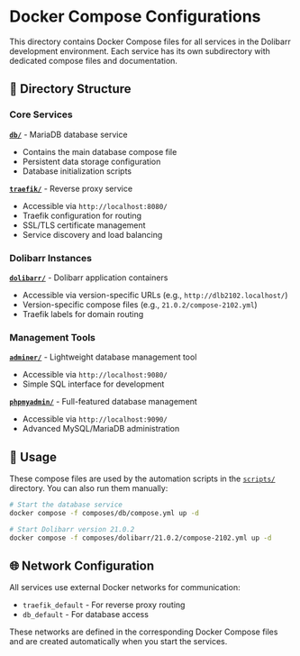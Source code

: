 # Docker Compose Configurations

This directory contains Docker Compose files for all services in the Dolibarr development environment. Each service has its own subdirectory with dedicated compose files and documentation.

## 📁 Directory Structure

### Core Services

**[`db/`](db/README.md)** - MariaDB database service

- Contains the main database compose file
- Persistent data storage configuration
- Database initialization scripts

**[`traefik/`](traefik/README.md)** - Reverse proxy service

- Accessible via `http://localhost:8080/`
- Traefik configuration for routing
- SSL/TLS certificate management
- Service discovery and load balancing

### Dolibarr Instances

**[`dolibarr/`](dolibarr/README.md)** - Dolibarr application containers

- Accessible via version-specific URLs (e.g., `http://dlb2102.localhost/`)
- Version-specific compose files (e.g., `21.0.2/compose-2102.yml`)
- Traefik labels for domain routing

### Management Tools

**[`adminer/`](adminer/README.md)** - Lightweight database management tool

- Accessible via `http://localhost:9080/`
- Simple SQL interface for development

**[`phpmyadmin/`](phpmyadmin/README.md)** - Full-featured database management

- Accessible via `http://localhost:9090/`
- Advanced MySQL/MariaDB administration

## 🔧 Usage

These compose files are used by the automation scripts in the [`scripts/`](../scripts/README.md) directory. You can also run them manually:

```bash
# Start the database service
docker compose -f composes/db/compose.yml up -d

# Start Dolibarr version 21.0.2
docker compose -f composes/dolibarr/21.0.2/compose-2102.yml up -d
```

## 🌐 Network Configuration

All services use external Docker networks for communication:

- `traefik_default` - For reverse proxy routing
- `db_default` - For database access

These networks are defined in the corresponding Docker Compose files and are created automatically when you start the services.
